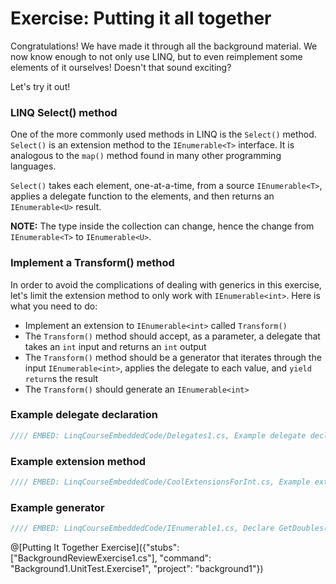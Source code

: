 # Exercise: Putting it all together

Congratulations! We have made it through all the background material. We now know enough to not only use LINQ, but to even reimplement some elements of it ourselves! Doesn't that sound exciting?

Let's try it out!

### LINQ Select() method

One of the more commonly used methods in LINQ is the `Select()` method. `Select()` is an extension method to the `IEnumerable<T>` interface. It is analogous to the `map()` method found in many other programming languages.

`Select()` takes each element, one-at-a-time, from a source `IEnumerable<T>`, applies a delegate function to the elements, and then returns an `IEnumerable<U>` result.

**NOTE:** The type inside the collection can change, hence the change from `IEnumerable<T>` to `IEnumerable<U>`.

### Implement a Transform() method

In order to avoid the complications of dealing with generics in this exercise, let's limit the extension method to only work with `IEnumerable<int>`. Here is what you need to do:

 - Implement an extension to `IEnumerable<int>` called `Transform()`
 - The `Transform()` method should accept, as a parameter, a delegate that takes an `int` input and returns an `int` output
 - The `Transform()` method should be a generator that iterates through the input `IEnumerable<int>`, applies the delegate to each value, and `yield return`s the result
 - The `Transform()` should generate an `IEnumerable<int>`

### Example delegate declaration
```csharp
//// EMBED: LinqCourseEmbeddedCode/Delegates1.cs, Example delegate declaration
```

### Example extension method
```csharp
//// EMBED: LinqCourseEmbeddedCode/CoolExtensionsForInt.cs, Example extension method declaration
```

### Example generator
```csharp
//// EMBED: LinqCourseEmbeddedCode/IEnumerable1.cs, Declare GetDoubles() generator method
```

@[Putting It Together Exercise]({"stubs": ["BackgroundReviewExercise1.cs"], "command": "Background1.UnitTest.Exercise1", "project": "background1"})
